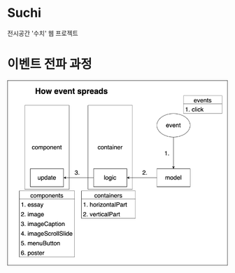 # Suchi
전시공간 '수치' 웹 프로젝트 

# 이벤트 전파 과정
![event_spread](https://raw.githubusercontent.com/habibi03336/Suchi/master/asset/eventSpread.png?raw=true)
